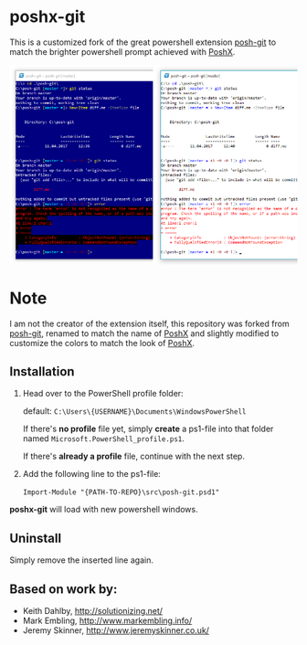 # poshx-git
This is a customized fork of the great powershell extension [posh-git](https://github.com/dahlbyk/posh-git) to match the brighter powershell prompt achieved with [PoshX](https://github.com/awaescher/poshx).

![Screenshot](https://github.com/awaescher/PoshX/blob/master/PoshX-small.png)

# Note
I am not the creator of the extension itself, this repository was forked from [posh-git](https://github.com/dahlbyk/posh-git), renamed to match the name of [PoshX](https://github.com/awaescher/poshx) and slightly modified to customize the colors to match the look of [PoshX](https://github.com/awaescher/poshx).

## Installation
1. Head over to the PowerShell profile folder:

    default: `C:\Users\{USERNAME}\Documents\WindowsPowerShell`
    
    If there's **no profile** file yet, simply **create** a ps1-file into that folder named `Microsoft.PowerShell_profile.ps1`.
    
    If there's **already a profile** file, continue with the next step.
    
    

2. Add the following line to the ps1-file:

    `Import-Module "{PATH-TO-REPO}\src\posh-git.psd1"`

**poshx-git** will load with new powershell windows.

## Uninstall
Simply remove the inserted line again.

## Based on work by:

 - Keith Dahlby, http://solutionizing.net/
 - Mark Embling, http://www.markembling.info/
 - Jeremy Skinner, http://www.jeremyskinner.co.uk/
